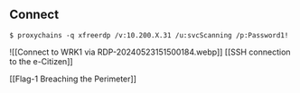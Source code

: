 ## Connect
````
$ proxychains -q xfreerdp /v:10.200.X.31 /u:svcScanning /p:Password1!
````

![[Connect to WRK1 via RDP-20240523151500184.webp]]
[[SSH connection to the e-Citizen]]

[[Flag-1 Breaching the Perimeter]]

